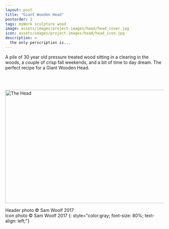 ```yaml
---
layout: post
title: "Giant Wooden Head"
postorder: 2
tags: myWork sculpture wood
image: assets/images/project-images/head/head_cover.jpg
icon: assets/images/project-images/head/head_icon.jpg
description: >
  the only perscription is...
---
```


A pile of 30 year old pressure treated wood sitting in a clearing in the woods, a couple of crisp fall weekends, and a bit of time to day dream. The perfect recipe for a Giant Wooden Head.

<br><br>

<a data-flickr-embed="true"  href="https://www.flickr.com/photos/141235365@N08/albums/72157661391330498" title="The Head"><img src="https://farm5.staticflickr.com/4489/37384593350_227ee4d872_z.jpg" width="640" height="360" alt="The Head"></a><script async src="//embedr.flickr.com/assets/client-code.js" charset="utf-8"></script>

Header photo &copy; Sam Woolf 2017<br>
Icon photo &copy; Sam Woolf 2017
{: style="color:gray; font-size: 80%; text-align: left;"}